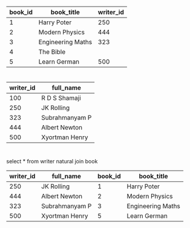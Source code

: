
#
|book_id|book_title       |writer_id|
|-------|-----------------|---------|
|1      |Harry Poter      |250      |
|2      |Modern Physics   |444      |
|3      |Engineering Maths|323      |
|4      |The Bible        |         |
|5      |Learn German     |500      |

#
|writer_id|full_name     |
|---------|--------------|
|100      |R D S Shamaji |
|250      |JK Rolling    |
|323      |Subrahmanyam P|
|444      |Albert Newton |
|500      |Xyortman Henry|

#
select * from  writer     natural join  book 

|writer_id|full_name     |book_id|book_title       |
|---------|--------------|-------|-----------------|
|250      |JK Rolling    |1      |Harry Poter      |
|444      |Albert Newton |2      |Modern Physics   |
|323      |Subrahmanyam P|3      |Engineering Maths|
|500      |Xyortman Henry|5      |Learn German     |
